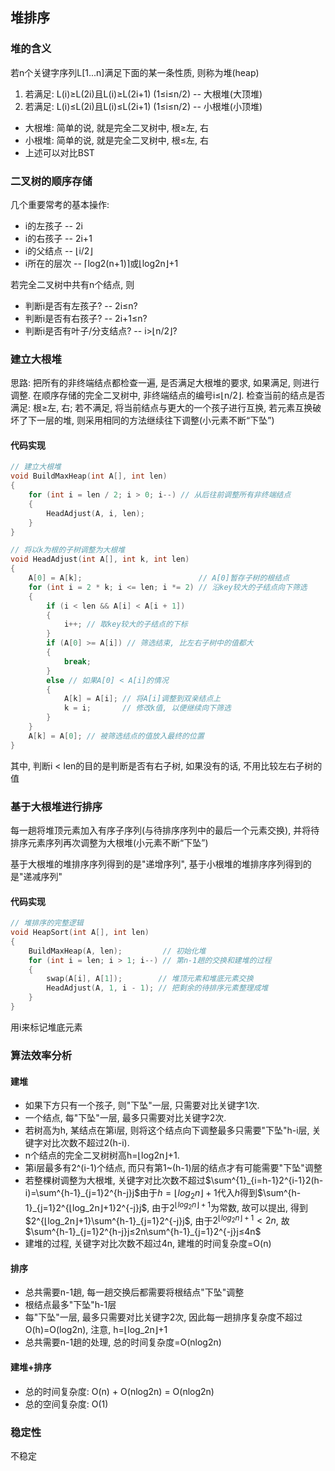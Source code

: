 ## 堆排序

### 堆的含义

若n个关键字序列L[1...n]满足下面的某一条性质, 则称为堆(heap)
1. 若满足: L(i)≥L(2i)且L(i)≥L(2i+1) (1≤i≤n/2) -- 大根堆(大顶堆)
2. 若满足: L(i)≤L(2i)且L(i)≤L(2i+1) (1≤i≤n/2) -- 小根堆(小顶堆)

- 大根堆: 简单的说, 就是完全二叉树中, 根≥左, 右
- 小根堆: 简单的说, 就是完全二叉树中, 根≤左, 右
- 上述可以对比BST

### 二叉树的顺序存储

几个重要常考的基本操作:
- i的左孩子 -- 2i
- i的右孩子 -- 2i+1
- i的父结点 -- ⌊i/2⌋
- i所在的层次 -- ⌈log2(n+1)⌉或⌊log2n⌋+1

若完全二叉树中共有n个结点, 则
- 判断i是否有左孩子? -- 2i≤n?
- 判断i是否有右孩子? -- 2i+1≤n?
- 判断i是否有叶子/分支结点? -- i>⌊n/2⌋?

### 建立大根堆

思路: 把所有的非终端结点都检查一遍, 是否满足大根堆的要求, 如果满足, 则进行调整. 在顺序存储的完全二叉树中, 非终端结点的编号i≤⌊n/2⌋. 检查当前的结点是否满足: 根≥左, 右; 若不满足, 将当前结点与更大的一个孩子进行互换, 若元素互换破坏了下一层的堆, 则采用相同的方法继续往下调整(小元素不断“下坠”)

#### 代码实现

```c
// 建立大根堆
void BuildMaxHeap(int A[], int len)
{
    for (int i = len / 2; i > 0; i--) // 从后往前调整所有非终端结点
    {
        HeadAdjust(A, i, len);
    }
}

// 将以k为根的子树调整为大根堆
void HeadAdjust(int A[], int k, int len)
{
    A[0] = A[k];                          // A[0]暂存子树的根结点
    for (int i = 2 * k; i <= len; i *= 2) // 沿key较大的子结点向下筛选
    {
        if (i < len && A[i] < A[i + 1])
        {
            i++; // 取key较大的子结点的下标
        }
        if (A[0] >= A[i]) // 筛选结束, 比左右子树中的值都大
        {
            break;
        }
        else // 如果A[0] < A[i]的情况
        {
            A[k] = A[i]; // 将A[i]调整到双亲结点上
            k = i;       // 修改k值, 以便继续向下筛选
        }
    }
    A[k] = A[0]; // 被筛选结点的值放入最终的位置
}
```

其中, 判断i < len的目的是判断是否有右子树, 如果没有的话, 不用比较左右子树的值

### 基于大根堆进行排序

每一趟将堆顶元素加入有序子序列(与待排序序列中的最后一个元素交换), 并将待排序元素序列再次调整为大根堆(小元素不断“下坠”)

基于大根堆的堆排序序列得到的是"递增序列", 基于小根堆的堆排序序列得到的是"递减序列"

#### 代码实现

```c
// 堆排序的完整逻辑
void HeapSort(int A[], int len)
{
    BuildMaxHeap(A, len);         // 初始化堆
    for (int i = len; i > 1; i--) // 第n-1趟的交换和建堆的过程
    {
        swap(A[i], A[1]);        // 堆顶元素和堆底元素交换
        HeadAdjust(A, 1, i - 1); // 把剩余的待排序元素整理成堆
    }
}
```

用i来标记堆底元素

### 算法效率分析

#### 建堆

- 如果下方只有一个孩子, 则"下坠"一层, 只需要对比关键字1次. 
- 一个结点, 每"下坠"一层, 最多只需要对比关键字2次. 
- 若树高为h, 某结点在第i层, 则将这个结点向下调整最多只需要"下坠"h-i层, 关键字对比次数不超过2(h-i).
- n个结点的完全二叉树树高h=⌊log2n⌋+1.
- 第i层最多有2^(i-1)个结点, 而只有第1~(h-1)层的结点才有可能需要"下坠"调整
- 若整棵树调整为大根堆, 关键字对比次数不超过$\sum^{1}_{i=h-1}2^{i-1}2(h-i)=\sum^{h-1}_{j=1}2^{h-j}j$由于$h=⌊log_2n⌋+1$代入$h$得到$\sum^{h-1}_{j=1}2^{⌊log_2n⌋+1}2^{-j}j$, 由于$2^{⌊log_2n⌋+1}$为常数, 故可以提出, 得到$2^{⌊log_2n⌋+1}\sum^{h-1}_{j=1}2^{-j}j$, 由于$2^{⌊log_2n⌋+1}<2n$, 故$\sum^{h-1}_{j=1}2^{h-j}j≤2n\sum^{h-1}_{j=1}2^{-j}j≤4n$
- 建堆的过程, 关键字对比次数不超过4n, 建堆的时间复杂度=O(n)

#### 排序

- 总共需要n-1趟, 每一趟交换后都需要将根结点"下坠"调整
- 根结点最多"下坠"h-1层
- 每"下坠"一层, 最多只需要对比关键字2次, 因此每一趟排序复杂度不超过O(h)=O(log2n), 注意, h=⌊log_2n⌋+1
- 总共需要n-1趟的处理, 总的时间复杂度=O(nlog2n)

#### 建堆+排序

- 总的时间复杂度: O(n) + O(nlog2n) = O(nlog2n)
- 总的空间复杂度: O(1)

### 稳定性

不稳定